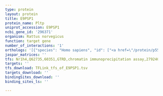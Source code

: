 ```yaml
---
type: protein
layout: protein
title: E9PSP1
protein_name: Pltp
uniprot_accession: E9PSP1
ncbi_gene_id: '296371'
organism: Rattus norvegicus
function: target gene
number_of_interactions: '1'
orthologs: '[{"species": "Homo sapiens", "id": ["<a href=\"/protein/p55058\">P55058</a>"]}, {"species": "Danio rerio", "id": ["<a href=\"/protein/q6dei0\">Q6DEI0</a>"]}, {"species": "Mus musculus", "id": ["<a href=\"/protein/p55065\">P55065</a>"]}, {"species": "Caenorhabditis elegans", "id": ["<a href=\"/protein/a8wfj7\">A8WFJ7</a>"]}]'
jaspar_matrices: ''
tfs: Nr1h4,Q62735,60351,GTRD,chromatin immunoprecipitation assay,27924024%5Buid%5D,No
targets: ''
tfs_download: TFLink_tfs_of_E9PSP1.tsv
targets_download: ''
bindingSites_download: ''
binding_sites_ls: ''

---
```


